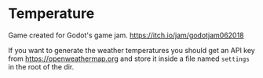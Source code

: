 # Temperature

Game created for Godot's game jam. https://itch.io/jam/godotjam062018

If you want to generate the weather temperatures you should get an API key from https://openweathermap.org and store it inside a file named `settings` in the root of the dir.